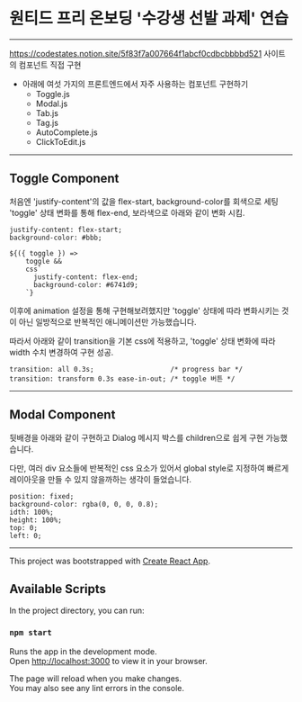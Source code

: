 # 원티드 프리 온보딩 '수강생 선발 과제' 연습

---

https://codestates.notion.site/5f83f7a007664f1abcf0cdbcbbbbd521 사이트의 컴포넌트 직접 구현

- 아래에 여섯 가지의 프론트엔드에서 자주 사용하는 컴포넌트 구현하기
  - Toggle.js
  - Modal.js
  - Tab.js
  - Tag.js
  - AutoComplete.js
  - ClickToEdit.js

---

## Toggle Component

처음엔 'justify-content'의 값을 flex-start, background-color를 회색으로 세팅
'toggle' 상태 변화를 통해 flex-end, 보라색으로 아래와 같이 변화 시킴.

```
justify-content: flex-start;
background-color: #bbb;

${({ toggle }) =>
    toggle &&
    css`
      justify-content: flex-end;
      background-color: #6741d9;
    `}
```

이후에 animation 설정을 통해 구현해보려했지만 'toggle' 상태에 따라 변화시키는 것이 아닌 일방적으로 반복적인 애니메이션만 가능했습니다.

따라서 아래와 같이 transition을 기본 css에 적용하고, 'toggle' 상태 변화에 따라 width 수치 변경하여 구현 성공.

```
transition: all 0.3s;                   /* progress bar */
transition: transform 0.3s ease-in-out; /* toggle 버튼 */
```

---

## Modal Component

뒷배경을 아래와 같이 구현하고 Dialog 메시지 박스를 children으로 쉽게 구현 가능했습니다.

다만, 여러 div 요소들에 반복적인 css 요소가 있어서 global style로 지정하여 빠르게 레이아웃을 만들 수 있지 않을까하는 생각이 들었습니다.

```
position: fixed;
background-color: rgba(0, 0, 0, 0.8);
idth: 100%;
height: 100%;
top: 0;
left: 0;
```

---

This project was bootstrapped with [Create React App](https://github.com/facebook/create-react-app).

## Available Scripts

In the project directory, you can run:

### `npm start`

Runs the app in the development mode.\
Open [http://localhost:3000](http://localhost:3000) to view it in your browser.

The page will reload when you make changes.\
You may also see any lint errors in the console.
